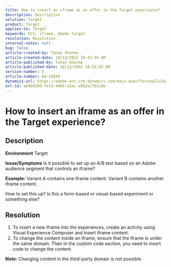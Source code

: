 ```yaml
---
title: How to insert an iframe as an offer in the Target experience?
description: Description
solution: Target
product: Target
applies-to: Target
keywords: KCS, iframe, Adobe Target
resolution: Resolution
internal-notes: null
bug: false
article-created-by: Tanay Sharma .
article-created-date: 10/12/2022 10:42:34 AM
article-published-by: Tanay Sharma .
article-published-date: 10/12/2022 10:52:02 AM
version-number: 3
article-number: KA-16589
dynamics-url: https://adobe-ent.crm.dynamics.com/main.aspx?forceUCI=1&pagetype=entityrecord&etn=knowledgearticle&id=a3521d94-1a4a-ed11-bba2-0022480868ff
exl-id: ab4b929d-fe14-4483-a1ac-a952ec7b2c9e
---
```

# How to insert an iframe as an offer in the Target experience?

## Description

<b>Environment</b>
Target


<b>Issue/Symptoms</b>
Is it possible to set up an A/B test based on an Adobe audience segment that controls an iframe?



<b>Example:</b> Variant A contains one iframe content. Variant B contains another iframe content.

How to set this up? Is this a form-based or visual-based experiment or something else?


## Resolution




1. To insert a new iframe into the experiences, create an activity using Visual Experience Composer and insert iframe content.
2. To change the content inside an iframe, ensure that the iframe is under the same domain. Then in the custom code section, you need to insert code to change the content.




<b>Note:</b> Changing content in the third-party domain is not possible.
